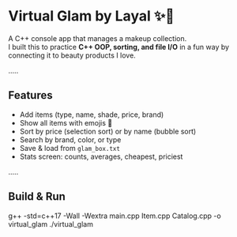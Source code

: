 # Virtual Glam by Layal ✨💄

A C++ console app that manages a makeup collection.  
I built this to practice **C++ OOP, sorting, and file I/O** in a fun way by connecting it to beauty products I love.

.....

## Features
- Add items (type, name, shade, price, brand)
- Show all items with emojis 💄
- Sort by price (selection sort) or by name (bubble sort)
- Search by brand, color, or type
- Save & load from `glam_box.txt`
- Stats screen: counts, averages, cheapest, priciest

.....

## Build & Run
g++ -std=c++17 -Wall -Wextra main.cpp Item.cpp Catalog.cpp -o virtual_glam
./virtual_glam
